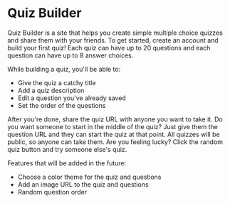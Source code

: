 # Quiz Builder

Quiz Builder is a site that helps you create simple multiple choice quizzes and share them with your friends. To get started, create an account and build your first quiz! Each quiz can have up to 20 questions and each question can have up to 8 answer choices.

While building a quiz, you'll be able to:

-   Give the quiz a catchy title
-   Add a quiz description
-   Edit a question you've already saved
-   Set the order of the questions

After you're done, share the quiz URL with anyone you want to take it. Do you want someone to start in the middle of the quiz? Just give them the question URL and they can start the quiz at that point. All quizzes will be public, so anyone can take them. Are you feeling lucky? Click the random quiz button and try someone else's quiz.

Features that will be added in the future:

-   Choose a color theme for the quiz and questions
-   Add an image URL to the quiz and questions
-   Random question order
